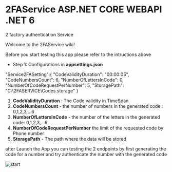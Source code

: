 # 2FAService ASP.NET CORE WEBAPI .NET 6
2 factory authentication Service

Welcome to the 2FAService wiki!

Before you start testing  this app please refer to the intructions above

* Step 1: Configurations  in **appsettings.json**

 "Service2FASetting":{
    "CodeValidityDuration": "00:00:05", 
    "CodeNumbersCount": 6,
    "NumberOfLettersInCode": 0,
    "NumberOfCodeRequestPerNumber": 5,
    "StoragePath": "C:\\2FASERVICE\\Codes.storage"
  }

1. **CodeValidityDuration** : The Code validity in TimeSpan
2. **CodeNumbersCount** -  the number of numbers in the generated code : 0,1,2,3,...6
3. **NumberOfLettersInCode** -  the number of the letters in the generated code: 0,1,2,3,...6
4. **NumberOfCodeRequestPerNumber** the limit of the requested code by Phone number
5. **StoragePath** -  The path where the data will be stored

after Launch the App  you can testing the 2 endpoints by first generating the code for a number and try authenticate the number with the generated code



![start](https://user-images.githubusercontent.com/9817325/223734511-7556c8d7-113f-4cde-aea9-82ec4c09ec7c.JPG)

